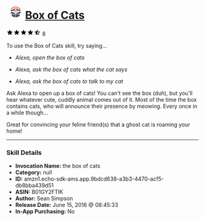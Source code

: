 # &nbsp;<img src="skill_icon" alt="Box of Cats icon" width="36"> [Box of Cats](http://alexa.amazon.com/#skills/amzn1.echo-sdk-ams.app.9bdcd638-a3b3-4470-acf5-db8bba439d51)
![4.9 stars](../../images/ic_star_black_18dp_1x.png)![4.9 stars](../../images/ic_star_black_18dp_1x.png)![4.9 stars](../../images/ic_star_black_18dp_1x.png)![4.9 stars](../../images/ic_star_black_18dp_1x.png)![4.9 stars](../../images/ic_star_half_black_18dp_1x.png) 8

To use the Box of Cats skill, try saying...

* *Alexa, open the box of cats*

* *Alexa, ask the box of cats what the cat says*

* *Alexa, ask the box of cats to talk to my cat*

Ask Alexa to open up a box of cats! You can't see the box (duh), but you'll hear whatever cute, cuddly animal comes out of it. Most of the time the box contains cats, who will announce their presence by meowing. Every once in a while though... 

Great for convincing your feline friend(s) that a ghost cat is roaming your home!

***

### Skill Details

* **Invocation Name:** the box of cats
* **Category:** null
* **ID:** amzn1.echo-sdk-ams.app.9bdcd638-a3b3-4470-acf5-db8bba439d51
* **ASIN:** B01GY2FTIK
* **Author:** Sean Simpson
* **Release Date:** June 15, 2016 @ 08:45:33
* **In-App Purchasing:** No
